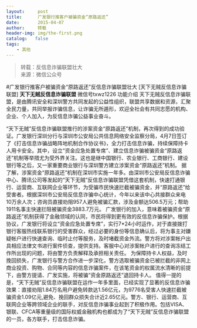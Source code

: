 ```yaml
---
layout:     post
title:      广发银行推客户被骗资金“原路返还”
date:       2015-04-07
author:     转载
header-img: img/the-first.png
catalog:   false
tags:
    - 其他
---
```


<blockquote><p>转载：反信息诈骗联盟壮大<br>
来源：微信公众号</p></blockquote>

#广发银行推客户被骗资金“原路返还”反信息诈骗联盟壮大
[天下无贼反信息诈骗联盟]
**天下无贼反信息诈骗联盟**
微信号txwz1226
功能介绍
天下无贼反信息诈骗联盟，是由腾讯安全和深圳警方共同发起的公益性组织，联盟共享数据和资源，汇聚全民力量，共同举报诈骗信息，让诈骗无所遁形，欢迎全社会有共同志愿的机构、企业、个人加入，为反信息诈骗公益事业奋斗。

“天下无贼”反信息诈骗联盟推行的涉案资金“原路返还”机制，再次得到的成功验证。广发银行深圳分行与深圳市公安局公共信息网络安全监察分局，4月7日签订了《打击信息诈骗战略阵地机制合作协议书》，全力打击信息诈骗，持续保障持卡人用卡安全。其中，设立“资金应急处置专席”、建立信息诈骗被骗资金“原路返还”机制等举措尤为受外界关注。这也是继中国银行、农业银行、工商银行、建设银行等之后，又一家重要商业银行与深圳警方建立涉案资金“原路返还”机制。
据了解，涉案资金“原路返还”机制在深圳市实施一年多。由深圳市公安局反信息诈骗中心、腾讯公司等发起的“天下无贼”反信息诈骗联盟凭借这套机制，快速打通银行、运营商、互联网企业等环节，为受骗市民快速拦截被骗资金，并“原路返还”给受害者。根据深圳市公安局反信息诈骗中心统计，今年以来该中心共接群众来电10万余人次；咨询员直接劝阻957人避免被骗汇款，涉及金额达506.5万元；帮助1911名事主快速拦阻被骗资金3883.7万元。
广发银行的加入，意味着被骗资金“原路返还”机制获得了金融领域的认同，市民将得到更有效的反信息诈骗保护。根据协议，广发银行将设立“资金应急处置专席”，实行7*24小时运作，对于直接拨打银行客服热线联系银行的受害群众，经过必要的身份等信息确认后，将为事主对嫌疑帐户进行快速查询、临时止付等服务，及时堵截资金外流。警方将对涉案帐户出具相应法律文书进行案件侦查，提供支持。客服中心对涉案帐户进行的查询冻结工作所出现的问题，将由警方负责解释及承担相关责任。
为保障持卡人权益，及时挽回损失，广发银行与警方合作进一步深化，警方选取被骗资金已被拦截的非网上商业投资、购物、合同等内容的信息诈骗案件，在该笔资金的权属流水清晰的前提下，由警方提请、广发实施，将被骗“资金原路返还”退回持卡人。
值得一提的是，“天下无贼”反信息诈骗联盟在运作一年多里面，已经实现了显著的反信息诈骗效果：直接劝阻1.84万名用户避免转款达1.56亿元，为9776名受害人快速拦截被骗资金1.09亿元,避免、挽回群众损失合计近2.65亿元。警方、银行、运营商、互联网企业等跨领域企业的联手，对反信息诈骗事业起到了积极作用。包括VISA、银联、CFCA等重量级的国际权威金融机构也都成为了“天下无贼”反信息诈骗联盟的一员，各方联手，打击信息诈骗。
